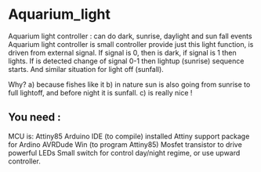 # Aquarium_light
Aquarium light controller :  can do dark, sunrise, daylight and sun fall events
Aquarium light controller is small controller provide just this light function, is driven from external signal.
If signal is 0, then is dark, if signal is 1 then lights. If is detected change of signal 0-1 then lightup (sunrise) sequence starts. And similar situation for light off (sunfall).

Why? 
a) because fishes like it
b) in nature sun is also going from sunrise to full lightoff, and before night it is sunfall.
c) is really nice !

You need :
----------
MCU is:  Attiny85
Arduino IDE (to compile)
installed Attiny support package for Ardino
AVRDude Win (to program Attiny85)
Mosfet transistor to drive powerful LEDs
Small switch for control day/night regime, or use upward controller.
